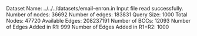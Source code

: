 Dataset Name: ../../../datasets/email-enron.in
Input file read successfully.
Number of nodes: 36692
Number of edges: 183831
Query Size: 1000
Total Nodes: 47720
Available Edges: 208237191
Number of BCCs: 12093
Number of Edges Added in R1: 999
Number of Edges Added in R1+R2: 1000
